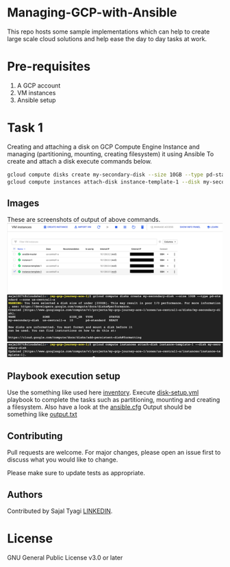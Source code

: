 # Managing-GCP-with-Ansible
This repo hosts some sample implementations which can help to create large scale cloud solutions and help ease the day to day tasks at work. 

# Pre-requisites
1. A GCP account
2. VM instances
3. Ansible setup

# Task 1
Creating and attaching a disk on GCP Compute Engine Instance and managing (partitioning, mounting, creating filesystem) it using Ansible
To create and attach a disk execute commands below.

```bash
gcloud compute disks create my-secondary-disk --size 10GB --type pd-standard --zone us-central1-a
gcloud compute instances attach-disk instance-template-1 --disk my-secondary-disk
```

## Images
These are screenshots of output of above commands.
![vm instances](/gcp-disk-setup/SS1.png "vm instances")
![vm instances](/gcp-disk-setup/ss2.png "vm instances")
![vm instances](/gcp-disk-setup/SS3.png "vm instances")

## Playbook execution setup
Use the something like used here [inventory](https://github.com/Certified-DevOps-Foundation/Managing-GCP-with-Ansible/blob/master/gcp-disk-setup/inventory).
Execute [disk-setup.yml](https://github.com/Certified-DevOps-Foundation/Managing-GCP-with-Ansible/blob/master/gcp-disk-setup/disk-setup.yml) playbook to complete the tasks such as partitioning, mounting and creating a filesystem.
Also have a look at the [ansible.cfg](https://github.com/Certified-DevOps-Foundation/Managing-GCP-with-Ansible/blob/master/gcp-disk-setup/ansible.cfg)
Output should be something like [output.txt](https://github.com/Certified-DevOps-Foundation/Managing-GCP-with-Ansible/blob/master/gcp-disk-setup/output.txt)

## Contributing
Pull requests are welcome. For major changes, please open an issue first to discuss what you would like to change.

Please make sure to update tests as appropriate.

## Authors
Contributed by Sajal Tyagi [LINKEDIN](https://www.linkedin.com/in/sajaltyagi/).

License
=======

GNU General Public License v3.0 or later
